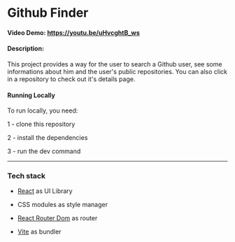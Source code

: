 # Github Finder

#### Video Demo:  https://youtu.be/uHvcghtB_ws

#### Description:
This project provides a way for the user to search a Github user, see some informations about him and the user's public repositories. You can also click in a repository to check out it's details page.

#### Running Locally
To run locally, you need:

1 - clone this repository

2 - install the dependencies

3 - run the dev command

---
### Tech stack
- [React](https://react.dev/) as UI Library

- CSS modules as style manager

- [React Router Dom](https://reactrouter.com/en/main) as router

- [Vite](https://vitejs.dev/) as bundler

